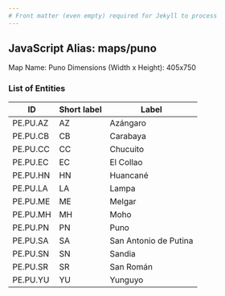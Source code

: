 ```yaml
---
# Front matter (even empty) required for Jekyll to process
---
```


## JavaScript Alias: maps/puno


Map Name: Puno
Dimensions (Width x Height): 405x750


### List of Entities

ID | Short label | Label
---|---|---|
PE.PU.AZ| AZ | Azángaro
PE.PU.CB| CB | Carabaya
PE.PU.CC| CC | Chucuito
PE.PU.EC| EC | El Collao
PE.PU.HN| HN | Huancané
PE.PU.LA| LA | Lampa
PE.PU.ME| ME | Melgar
PE.PU.MH| MH | Moho
PE.PU.PN| PN | Puno
PE.PU.SA| SA | San Antonio de Putina
PE.PU.SN| SN | Sandia
PE.PU.SR| SR | San Román
PE.PU.YU| YU | Yunguyo
